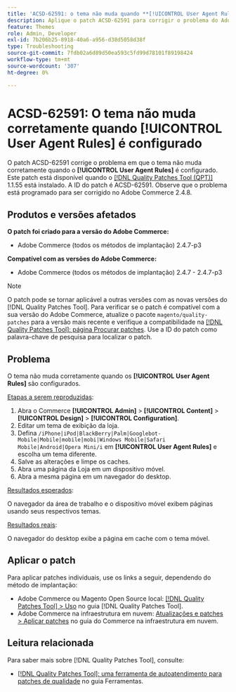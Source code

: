 ```yaml
---
title: 'ACSD-62591: o tema não muda quando **[!UICONTROL User Agent Rules]** é configurado'
description: Aplique o patch ACSD-62591 para corrigir o problema do Adobe Commerce em que o tema não muda corretamente quando o **[!UICONTROL User Agent Rules]** é configurado.
feature: Themes
role: Admin, Developer
exl-id: 7b206b25-8918-40a6-a956-d38d5058d38f
type: Troubleshooting
source-git-commit: 7fdb02a6d89d50ea593c5fd99d78101f89198424
workflow-type: tm+mt
source-wordcount: '307'
ht-degree: 0%

---
```


# ACSD-62591: O tema não muda corretamente quando [!UICONTROL User Agent Rules] é configurado

O patch ACSD-62591 corrige o problema em que o tema não muda corretamente quando o **[!UICONTROL User Agent Rules]** é configurado. Este patch está disponível quando o [[!DNL Quality Patches Tool (QPT)]](/help/tools/quality-patches-tool/quality-patches-tool-to-self-serve-quality-patches.md) 1.1.55 está instalado. A ID do patch é ACSD-62591. Observe que o problema está programado para ser corrigido no Adobe Commerce 2.4.8.

## Produtos e versões afetados

**O patch foi criado para a versão do Adobe Commerce:**
* Adobe Commerce (todos os métodos de implantação) 2.4.7-p3

**Compatível com as versões do Adobe Commerce:**
* Adobe Commerce (todos os métodos de implantação) 2.4.7 - 2.4.7-p3

>[!NOTE]
>
>O patch pode se tornar aplicável a outras versões com as novas versões do [!DNL Quality Patches Tool]. Para verificar se o patch é compatível com a sua versão do Adobe Commerce, atualize o pacote `magento/quality-patches` para a versão mais recente e verifique a compatibilidade na [[!DNL Quality Patches Tool]: página Procurar patches](https://experienceleague.adobe.com/tools/commerce-quality-patches/index.html). Use a ID do patch como palavra-chave de pesquisa para localizar o patch.

## Problema

O tema não muda corretamente quando os **[!UICONTROL User Agent Rules]** são configurados.

<u>Etapas a serem reproduzidas</u>:

1. Abra o Commerce **[!UICONTROL Admin]** > **[!UICONTROL Content]** > **[!UICONTROL Design]** > **[!UICONTROL Configuration]**.
1. Editar um tema de exibição da loja.
1. Defina `/iPhone|iPod|BlackBerry|Palm|Googlebot-Mobile|Mobile|mobile|mobi|Windows Mobile|Safari Mobile|Android|Opera Mini/i` em **[!UICONTROL User Agent Rules]** e escolha um tema diferente.
1. Salve as alterações e limpe os caches.
1. Abra uma página da Loja em um dispositivo móvel.
1. Abra a mesma página em um navegador do desktop.

<u>Resultados esperados</u>:

O navegador da área de trabalho e o dispositivo móvel exibem páginas usando seus respectivos temas.

<u>Resultados reais</u>:

O navegador do desktop exibe a página em cache com o tema móvel.

## Aplicar o patch

Para aplicar patches individuais, use os links a seguir, dependendo do método de implantação:

* Adobe Commerce ou Magento Open Source local: [[!DNL Quality Patches Tool] > Uso](/help/tools/quality-patches-tool/usage.md) no guia [!DNL Quality Patches Tool].
* Adobe Commerce na infraestrutura em nuvem: [Atualizações e patches > Aplicar patches](https://experienceleague.adobe.com/docs/commerce-cloud-service/user-guide/develop/upgrade/apply-patches.html) no guia do Commerce na infraestrutura em nuvem.


## Leitura relacionada

Para saber mais sobre [!DNL Quality Patches Tool], consulte:

* [[!DNL Quality Patches Tool]: uma ferramenta de autoatendimento para patches de qualidade](/help/tools/quality-patches-tool/quality-patches-tool-to-self-serve-quality-patches.md) no guia Ferramentas.

